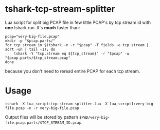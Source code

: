 # tshark-tcp-stream-splitter

Lua script for split big PCAP file in few little PCAP's by tcp stream id with **one** tshark run. It's **much** faster than:

``` shell
pcap="very-big-file.pcap"
mkdir -p "$pcap.parts/"
for tcp_stream in $(tshark -n -r "$pcap" -T fields -e tcp.stream | sort -un | tail -1); do
    tshark -Y "tcp.stream eq ${tcp_stream}" -r "$pcap" -w "$pcap.parts/$tcp_stream.pcap"
done
```

because you don't need to reread entire PCAP for each tcp stream.

# Usage

``` shell
tshark -X lua_script:tcp-stream-splitter.lua -X lua_script1:very-big-file.pcap -n -r very-big-file.pcap
```

Output files will be stored by pattern `$PWD/very-big-file.pcap.parts/$TCP_STREAM_ID.pcap`.
